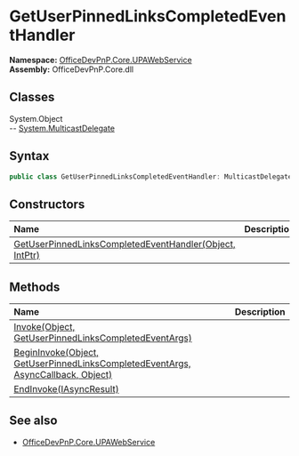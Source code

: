 # GetUserPinnedLinksCompletedEventHandler
  
**Namespace:** [OfficeDevPnP.Core.UPAWebService](OfficeDevPnP.Core.UPAWebService.md)  
**Assembly:** OfficeDevPnP.Core.dll  
## Classes
System.Object  
-- [System.MulticastDelegate](System.MulticastDelegate.md)
## Syntax
```C#
public class GetUserPinnedLinksCompletedEventHandler: MulticastDelegate
```
## Constructors
|**Name**|**Description**|
|:-----|:-----|
| [GetUserPinnedLinksCompletedEventHandler(Object, IntPtr)](GetUserPinnedLinksCompletedEventHandlerconstructor1details.md) | 
## Methods
|**Name**|**Description**|
|:-----|:-----|
| [Invoke(Object, GetUserPinnedLinksCompletedEventArgs)](GetUserPinnedLinksCompletedEventHandlerInvokeObjectGetUserPinnedLinksCompletedEventArgs.md) | 
| [BeginInvoke(Object, GetUserPinnedLinksCompletedEventArgs, AsyncCallback, Object)](GetUserPinnedLinksCompletedEventHandlerBeginInvokeObjectGetUserPinnedLinksCompletedEventArgsAsyncCallbackObject.md) | 
| [EndInvoke(IAsyncResult)](GetUserPinnedLinksCompletedEventHandlerEndInvokeIAsyncResult.md) | 
## See also
- [OfficeDevPnP.Core.UPAWebService](OfficeDevPnP.Core.UPAWebService.md)
